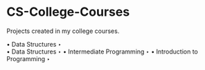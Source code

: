 # CS-College-Courses
Projects created in my college courses.
<div> • Data Structures   ‣ <div>
• Data Structures
    ‣
• Intermediate Programming
    ‣
• Introduction to Programming
    ‣
